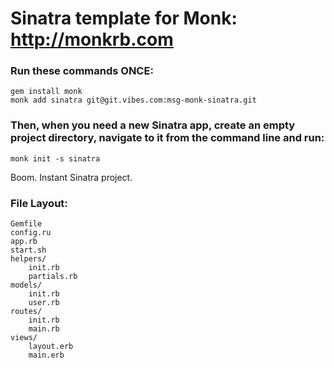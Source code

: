 # Sinatra template for Monk: http://monkrb.com

### Run these commands ONCE:
    gem install monk
    monk add sinatra git@git.vibes.com:msg-monk-sinatra.git 

### Then, when you need a new Sinatra app, create an empty project directory, navigate to it from the command line and run:
    monk init -s sinatra

Boom. Instant Sinatra project.

### File Layout:

	Gemfile
	config.ru
	app.rb
	start.sh
	helpers/
		init.rb
		partials.rb
	models/
		init.rb
		user.rb
	routes/
		init.rb
		main.rb
	views/
		layout.erb
		main.erb
 

